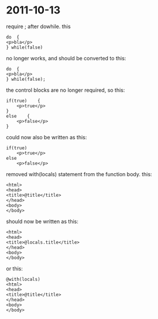 2011-10-13
==========

require ; after dowhile. this

	do	{
	<p>bla</p>
	} while(false)

no longer works, and should be converted to this:

	do	{
	<p>bla</p>
	} while(false);
	

the control blocks are no longer required, so this:

	if(true)	{
		<p>true</p>
	}
	else	{
		<p>false</p>
	}

could now also be written as this:

	if(true)
		<p>true</p>
	else
		<p>false</p>


removed with(locals) statement from the function body. this:

	<html>
	<head>
	<title>@title</title>
	</head>
	<body>
	</body>

should now be written as this:

	<html>
	<head>
	<title>@locals.title</title>
	</head>
	<body>
	</body>

or this:

	@with(locals)
	<html>
	<head>
	<title>@title</title>
	</head>
	<body>
	</body>

